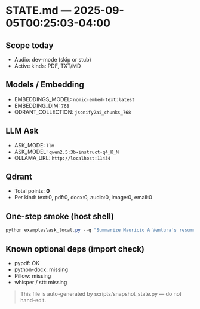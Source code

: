 # STATE.md — 2025-09-05T00:25:03-04:00

## Scope today
- Audio: dev-mode (skip or stub)
- Active kinds: PDF, TXT/MD

## Models / Embedding
- EMBEDDINGS_MODEL: `nomic-embed-text:latest`
- EMBEDDING_DIM: `768`
- QDRANT_COLLECTION: `jsonify2ai_chunks_768`

## LLM Ask
- ASK_MODE: `llm`
- ASK_MODEL: `qwen2.5:3b-instruct-q4_K_M`
- OLLAMA_URL: `http://localhost:11434`

## Qdrant
- Total points: **0**
- Per kind: text:0, pdf:0, docx:0, audio:0, image:0, email:0

## One-step smoke (host shell)
```powershell
python examples\ask_local.py --q "Summarize Mauricio A Ventura's resume focus and strengths." --k 6 --show-sources --llm --model qwen2.5:3b-instruct-q4_K_M
```

## Known optional deps (import check)
- pypdf: OK
- python-docx: missing
- Pillow: missing
- whisper / stt: missing

> This file is auto-generated by scripts/snapshot_state.py — do not hand-edit.
